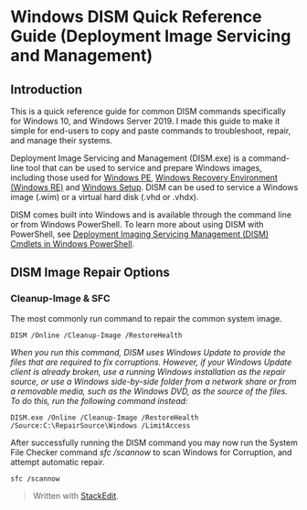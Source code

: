 # Windows DISM Quick Reference Guide (Deployment Image Servicing and Management)

## Introduction
This is a quick reference guide for common DISM commands specifically for Windows 10, and Windows Server 2019. I made this guide to make it simple for end-users to copy and paste commands to troubleshoot, repair, and manage their systems.

Deployment Image Servicing and Management (DISM.exe) is a command-line tool that can be used to service and prepare Windows images, including those used for [Windows PE](https://docs.microsoft.com/en-us/windows-hardware/manufacture/desktop/winpe-intro), [Windows Recovery Environment (Windows RE)](https://docs.microsoft.com/en-us/windows-hardware/manufacture/desktop/windows-recovery-environment--windows-re--technical-reference) and [Windows Setup](https://docs.microsoft.com/en-us/windows-hardware/manufacture/desktop/windows-setup-technical-reference). DISM can be used to service a Windows image (.wim) or a virtual hard disk (.vhd or .vhdx).

DISM comes built into Windows and is available through the command line or from Windows PowerShell. To learn more about using DISM with PowerShell, see [Deployment Imaging Servicing Management (DISM) Cmdlets in Windows PowerShell](https://docs.microsoft.com/en-us/windows-hardware/manufacture/desktop/use-dism-in-windows-powershell-s14).

## DISM Image Repair Options

### Cleanup-Image & SFC 
The most commonly run command to repair the common system image. 

    DISM /Online /Cleanup-Image /RestoreHealth

*When you run this command, DISM uses Windows Update to provide the files that are required to fix corruptions. However, if your Windows Update client is already broken, use a running Windows installation as the repair source, or use a Windows side-by-side folder from a network share or from a removable media, such as the Windows DVD, as the source of the files. To do this, run the following command instead:*
```
DISM.exe /Online /Cleanup-Image /RestoreHealth /Source:C:\RepairSource\Windows /LimitAccess
```
After successfully running the DISM command you may now run the System File Checker command *sfc /scannow* to scan Windows for Corruption, and attempt automatic repair. 

    sfc /scannow


> Written with [StackEdit](https://stackedit.io/).


